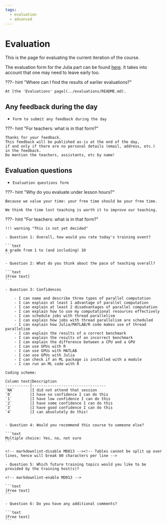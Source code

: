 ```yaml
---
tags:
  - evaluation
  - advanced
---
```


# Evaluation

This is the page for evaluating the current iteration of the course.

The evaluation form for the Julia part can be found [here](https://forms.office.com/e/GveW41SeXR).
It takes into account that one may need to leave early too.

???- hint "Where can I find the results of earlier evaluations?"

    At [the 'Evaluations' page](../evaluations/README.md).

## Any feedback during the day

- `Form to submit any feedback during the day`

???- hint "For teachers: what is in that form?"

    Thanks for your feedback.
    This feedback will be published as-is at the end of the day,
    if and only if there are no personal details (email, address, etc.)
    in the feedback.
    Do mention the teachers, assistants, etc by name!

## Evaluation questions

- `Evaluation questions form`

???- hint "Why do you evaluate under lesson hours?"

    Because we value your time: your free time should be your free time.

    We think the time lost teaching is worth it to improve our teaching.

???- hint "For teachers: what is in that form?"

    !!! warning "This is not yet decided"

    - Question 1: Overall, how would you rate today's training event?

    ```text
    A grade from 1 to (and including) 10
    ```

    - Question 2: What do you think about the pace of teaching overall?

    ```text
    [Free text]
    ```

    - Question 3: Confidences

        - I can name and describe three types of parallel computation
        - I can explain at least 1 advantage of parallel computation
        - I can explain at least 2 disadvantages of parallel computation
        - I can explain how to use my computational resources effectively
        - I can schedule jobs with thread parallelism
        - I can explain how jobs with thread parallelism are scheduled
        - I can explain how Julia/MATLAB/R code makes use of thread parallelism
        - I can explain the results of a correct benchmark
        - I can explain the results of an incorrect benchmark
        - I can explain the difference between a CPU and a GPU
        - I can use GPUs with R
        - I can use GPUs with MATLAB
        - I can use GPUs with Julia
        - I can check if an ML package is installed with a module
        - I can run an ML code with R

    Coding scheme:

    Column text|Description
    -----------|---------------------------------
    `NA`       |I did not attend that session
    `0`        |I have no confidence I can do this
    `1`        |I have low confidence I can do this
    `2`        |I have some confidence I can do this
    `3`        |I have good confidence I can do this
    `4`        |I can absolutely do this!


    - Question 4: Would you recommend this course to someone else?

    ```text
    Multiple choice: Yes, no, not sure
    ```

    <!-- markdownlint-disable MD013 --><!-- Tables cannot be split up over lines, hence will break 80 characters per line -->

    - Question 5: Which future training topics would you like to be provided by the training host(s)?

    <!-- markdownlint-enable MD013 -->

    ```text
    [Free text]
    ```

    - Question 6: Do you have any additional comments?

    ```text
    [Free text]
    ```

